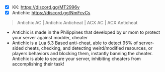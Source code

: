 - [X] KK: https://discord.gg/MT2996y
- [X] Antichix: https://discord.gg/NmFcvCs

> Antichix AC | Antichix Anticheat | ACX AC | ACX Anticheat
* Antichix is made in the Philippines that developed by ur mom to protect your server against modder, cheater
* Antichix is a Lua 5.3 Based anti-cheat, able to detect 95% of server-sided cheats, checking, and detecting weird/modified resources, or players behaviors and blocking them, instantly banning the cheater. Antichix is able to secure your server, inhibiting cheaters from accomplishing their task!
